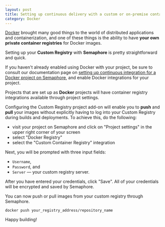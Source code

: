 ```yaml
---
layout: post
title: Setting up continuous delivery with a custom or on-premise container registry
category: Docker
---
```


[Docker](https://www.docker.com/) brought many good things to the world of
distributed applications and containerization, and one of these things is the
ability to have **your own private container registries** for Docker images.

Setting up your **Custom Registry** with **Semaphore** is pretty straightforward
and quick.

If you haven't already enabled using Docker with your project, be sure to
consult our documentation page on
[setting up continuous integration for a Docker project on Semaphore](/docs/docker/setting-up-continuous-integration-for-docker-project.html),
and enable Docker integrations for your project.

Projects that are set up as **Docker** projects will have container registry
integrations available through project settings.

Configuring the Custom Registry project add-on will enable you to **push** and
**pull** your images without explicitly having to log into your Custom Registry
during builds and deployments. To achieve this, do the following:

  - visit your project on Semaphore and click on "Project settings" in the upper
      right corner of your screen
  - select "Docker Registry"
  - select the "Custom Container Registry" integration

Next, you will be prompted with three input fields:

  - `Username`,
  - `Password`, and
  - `Server` — your custom registry server.

After you have entered your credentials, click "Save". All of your credentials
will be encrypted and saved by Semaphore.

You can now push or pull images from your custom registry through Semaphore.

```
docker push your_registry_address/repository_name
```

Happy building!
